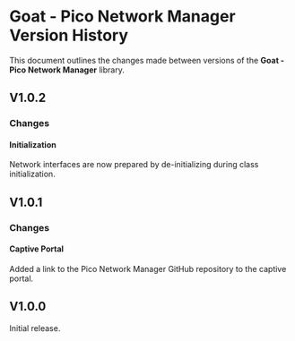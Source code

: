 # Goat - Pico Network Manager Version History

This document outlines the changes made between versions of the **Goat - Pico Network Manager** library.

## V1.0.2

### Changes

#### Initialization

Network interfaces are now prepared by de-initializing during class initialization.

## V1.0.1

### Changes

#### Captive Portal

Added a link to the Pico Network Manager GitHub repository to the captive portal.

## V1.0.0

Initial release.
